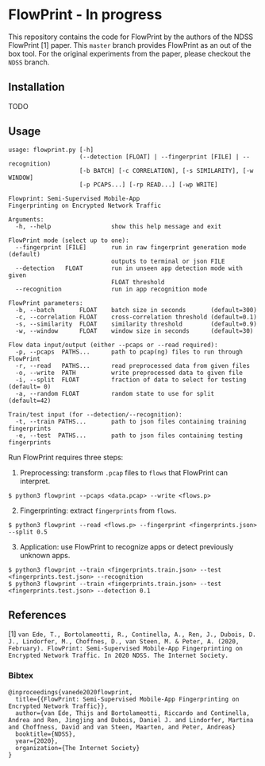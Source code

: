 # FlowPrint - In progress
This repository contains the code for FlowPrint by the authors of the NDSS FlowPrint [1] paper.
This `master` branch provides FlowPrint as an out of the box tool.
For the original experiments from the paper, please checkout the `NDSS` branch.

## Installation
TODO

## Usage
```
usage: flowprint.py [-h]
                    (--detection [FLOAT] | --fingerprint [FILE] | --recognition)
                    [-b BATCH] [-c CORRELATION], [-s SIMILARITY], [-w WINDOW]
                    [-p PCAPS...] [-rp READ...] [-wp WRITE]

Flowprint: Semi-Supervised Mobile-App
Fingerprinting on Encrypted Network Traffic

Arguments:
  -h, --help                 show this help message and exit

FlowPrint mode (select up to one):
  --fingerprint [FILE]       run in raw fingerprint generation mode (default)
                             outputs to terminal or json FILE
  --detection   FLOAT        run in unseen app detection mode with given
                             FLOAT threshold
  --recognition              run in app recognition mode

FlowPrint parameters:
  -b, --batch       FLOAT    batch size in seconds       (default=300)
  -c, --correlation FLOAT    cross-correlation threshold (default=0.1)
  -s, --similarity  FLOAT    similarity threshold        (default=0.9)
  -w, --window      FLOAT    window size in seconds      (default=30)

Flow data input/output (either --pcaps or --read required):
  -p, --pcaps  PATHS...      path to pcap(ng) files to run through FlowPrint
  -r, --read   PATHS...      read preprocessed data from given files
  -o, --write  PATH          write preprocessed data to given file
  -i, --split  FLOAT         fraction of data to select for testing (default= 0)
  -a, --random FLOAT         random state to use for split          (default=42)

Train/test input (for --detection/--recognition):
  -t, --train PATHS...       path to json files containing training fingerprints
  -e, --test  PATHS...       path to json files containing testing fingerprints
```

Run FlowPrint requires three steps:
 1. Preprocessing: transform `.pcap` files to `flows` that FlowPrint can interpret.
```
$ python3 flowprint --pcaps <data.pcap> --write <flows.p>
```
 2. Fingerprinting: extract `fingerprints` from `flows`.
```
$ python3 flowprint --read <flows.p> --fingerprint <fingerprints.json> --split 0.5
```
 3. Application: use FlowPrint to recognize apps or detect previously unknown apps.
```
$ python3 flowprint --train <fingerprints.train.json> --test <fingerprints.test.json> --recognition
$ python3 flowprint --train <fingerprints.train.json> --test <fingerprints.test.json> --detection 0.1
```

## References
[1] `van Ede, T., Bortolameotti, R., Continella, A., Ren, J., Dubois, D. J., Lindorfer, M., Choffnes, D., van Steen, M. & Peter, A. (2020, February). FlowPrint: Semi-Supervised Mobile-App Fingerprinting on Encrypted Network Traffic. In 2020 NDSS. The Internet Society.`

### Bibtex
```
@inproceedings{vanede2020flowprint,
  title={{FlowPrint: Semi-Supervised Mobile-App Fingerprinting on Encrypted Network Traffic}},
  author={van Ede, Thijs and Bortolameotti, Riccardo and Continella, Andrea and Ren, Jingjing and Dubois, Daniel J. and Lindorfer, Martina and Choffness, David and van Steen, Maarten, and Peter, Andreas}
  booktitle={NDSS},
  year={2020},
  organization={The Internet Society}
}
```
